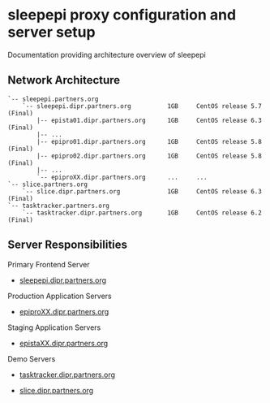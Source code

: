# sleepepi proxy configuration and server setup

Documentation providing architecture overview of sleepepi

## Network Architecture

```
`-- sleepepi.partners.org
    `-- sleepepi.dipr.partners.org          1GB     CentOS release 5.7 (Final)
        |-- epista01.dipr.partners.org      1GB     CentOS release 6.3 (Final)
        |-- ...
        |-- epipro01.dipr.partners.org      1GB     CentOS release 5.8 (Final)
        |-- epipro02.dipr.partners.org      1GB     CentOS release 5.8 (Final)
        |-- ...
        `-- epiproXX.dipr.partners.org      ...     ...
`-- slice.partners.org
    `-- slice.dipr.partners.org             1GB     CentOS release 6.3 (Final)
`-- tasktracker.partners.org
    `-- tasktracker.dipr.partners.org       1GB     CentOS release 6.2 (Final)
```

## Server Responsibilities

Primary Frontend Server

- [sleepepi.dipr.partners.org](https://github.com/sleepepi/sleepepi/tree/master/virtual-machines/000-sleepepi.dipr.partners.org.md)

Production Application Servers

- [epiproXX.dipr.partners.org](https://github.com/sleepepi/sleepepi/tree/master/virtual-machines/100-technology-and-application-routes.md)

Staging Application Servers

- [epistaXX.dipr.partners.org](https://github.com/sleepepi/sleepepi/blob/master/virtual-machines/100-technology-and-application-routes.md#109-epistaxxdiprpartnersorg-rails-applications)

Demo Servers

- [tasktracker.dipr.partners.org](https://github.com/sleepepi/sleepepi/blob/master/virtual-machines/100-technology-and-application-routes.md#103-tasktrackerdiprpartnersorg-rails-applications)

- [slice.dipr.partners.org](https://github.com/sleepepi/sleepepi/blob/master/virtual-machines/100-technology-and-application-routes.md#104-slicediprpartnersorg-rails-applications)
